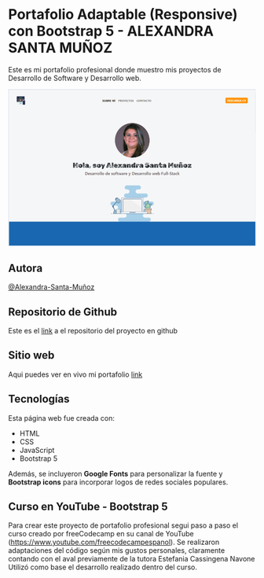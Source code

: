 # Portafolio Adaptable (Responsive) con Bootstrap 5 - ALEXANDRA SANTA MUÑOZ

Este es mi portafolio profesional donde muestro mis proyectos de Desarrollo de Software y Desarrollo web.

![Alexandra Santa Muñoz](portafolio-asm-1.PNG)

## Autora

[@Alexandra-Santa-Muñoz](https://www.linkedin.com/in/asamu10/)

## Repositorio de Github

Este es el [link](https://github.com/alexa272/PortafolioProfesionalAsm) a el repositorio del proyecto en github

## Sitio web

Aqui puedes ver en vivo mi portafolio [link](https://portafolioprofesionalasm.netlify.app/?)

## Tecnologías

Esta página web fue creada con:

* HTML
* CSS
* JavaScript 
* Bootstrap 5

Además, se incluyeron **Google Fonts** para personalizar la fuente y **Bootstrap icons** para incorporar logos de redes sociales populares. 

## Curso en YouTube - Bootstrap 5

Para crear este proyecto de portafolio profesional segui paso a paso el curso creado por freeCodecamp en su canal de YouTube (https://www.youtube.com/freecodecampespanol). Se realizaron adaptaciones del código según mis gustos personales, claramente contando con el aval previamente de la tutora Estefania Cassingena Navone Utilizó como base el desarrollo realizado dentro del curso.
